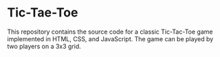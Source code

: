 # Tic-Tae-Toe
This repository contains the source code for a classic Tic-Tac-Toe game implemented in HTML, CSS, and JavaScript. The game can be played by two players on a 3x3 grid.
